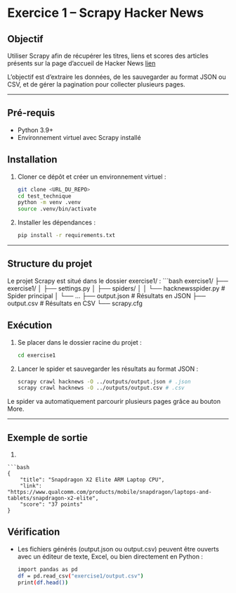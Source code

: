 # Exercice 1 – Scrapy Hacker News

## Objectif

Utiliser Scrapy afin de récupérer les titres, liens et scores des articles présents sur la page d’accueil de Hacker News [lien](https://news.ycombinator.com/)

L’objectif est d’extraire les données, de les sauvegarder au format JSON ou CSV, et de gérer la pagination pour collecter plusieurs pages.

---

## Pré-requis

- Python 3.9+  
- Environnement virtuel avec Scrapy installé  


## Installation

1. Cloner ce dépôt et créer un environnement virtuel :

   ```bash
   git clone <URL_DU_REPO>
   cd test_technique
   python -m venv .venv
   source .venv/bin/activate

2. Installer les dépendances :
    ```bash
    pip install -r requirements.txt

---
## Structure du projet
Le projet Scrapy est situé dans le dossier exercise1/ :
    ```bash
    exercise1/
    ├── exercise1/
    │   ├── settings.py
    │   ├── spiders/
    │   │   └── hacknewsspider.py   # Spider principal
    │   └── ...
    ├── output.json                 # Résultats en JSON
    ├── output.csv                  # Résultats en CSV
    └── scrapy.cfg

## Exécution

1. Se placer dans le dossier racine du projet :

    ```bash
    cd exercise1

2. Lancer le spider et sauvegarder les résultats au format JSON :

    ```bash
    scrapy crawl hacknews -O ../outputs/output.json # .json
    scrapy crawl hacknews -O ../outputs/output.csv # .csv

Le spider va automatiquement parcourir plusieurs pages grâce au bouton More.

---

## Exemple de sortie  
1. 

    ```bash
    {
        "title": "Snapdragon X2 Elite ARM Laptop CPU",
        "link": "https://www.qualcomm.com/products/mobile/snapdragon/laptops-and-tablets/snapdragon-x2-elite",
        "score": "37 points"
    }

## Vérification
- Les fichiers générés (output.json ou output.csv) peuvent être ouverts avec un éditeur de texte, Excel, ou bien directement en Python :

    ```bash
    import pandas as pd
    df = pd.read_csv("exercise1/output.csv")
    print(df.head())

